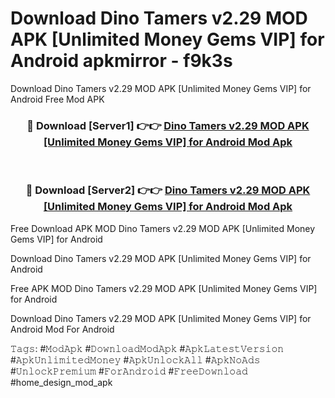 # Download Dino Tamers v2.29 MOD APK [Unlimited Money Gems VIP] for Android apkmirror - f9k3s
Download Dino Tamers v2.29 MOD APK [Unlimited Money Gems VIP] for Android Free Mod APK

<div align="center">
<h3>🔴 Download [Server1] 👉👉 <a href="https://apk-comot.site?title=Dino_Tamers_v2.29_MOD_APK_[Unlimited_Money_Gems_VIP]_for_Android">Dino Tamers v2.29 MOD APK [Unlimited Money Gems VIP] for Android Mod Apk</a></h3><br>

<h3>🔴 Download [Server2] 👉👉 <a href="https://apk-comot.site?title=Dino_Tamers_v2.29_MOD_APK_[Unlimited_Money_Gems_VIP]_for_Android">Dino Tamers v2.29 MOD APK [Unlimited Money Gems VIP] for Android Mod Apk</a></h3>
</div>


Free Download APK MOD Dino Tamers v2.29 MOD APK [Unlimited Money Gems VIP] for Android

Download Dino Tamers v2.29 MOD APK [Unlimited Money Gems VIP] for Android 

Free APK MOD Dino Tamers v2.29 MOD APK [Unlimited Money Gems VIP] for Android 

Download Dino Tamers v2.29 MOD APK [Unlimited Money Gems VIP] for Android Mod For Android

𝚃𝚊𝚐𝚜: #𝙼𝚘𝚍𝙰𝚙𝚔 #𝙳𝚘𝚠𝚗𝚕𝚘𝚊𝚍𝙼𝚘𝚍𝙰𝚙𝚔 #𝙰𝚙𝚔𝙻𝚊𝚝𝚎𝚜𝚝𝚅𝚎𝚛𝚜𝚒𝚘𝚗 #𝙰𝚙𝚔𝚄𝚗𝚕𝚒𝚖𝚒𝚝𝚎𝚍𝙼𝚘𝚗𝚎𝚢 #𝙰𝚙𝚔𝚄𝚗𝚕𝚘𝚌𝚔𝙰𝚕𝚕 #𝙰𝚙𝚔𝙽𝚘𝙰𝚍𝚜 #𝚄𝚗𝚕𝚘𝚌𝚔𝙿𝚛𝚎𝚖𝚒𝚞𝚖 #𝙵𝚘𝚛𝙰𝚗𝚍𝚛𝚘𝚒𝚍 #𝙵𝚛𝚎𝚎𝙳𝚘𝚠𝚗𝚕𝚘𝚊𝚍 #home_design_mod_apk